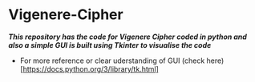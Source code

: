 # Vigenere-Cipher

***This repository has the code for Vigenere Cipher coded in python and also a simple GUI is built using Tkinter to visualise the code***
- For more reference or clear uderstanding of GUI (check here)[https://docs.python.org/3/library/tk.html] 
